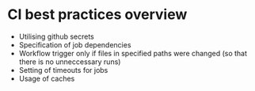 
# CI best practices overview

- Utilising github secrets
- Specification of job dependencies
- Workflow trigger only if files in specified paths were changed (so that there is no unneccessary runs)
- Setting of timeouts for jobs
- Usage of caches
